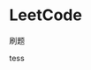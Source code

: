 <!--
 * @Author: your name
 * @Date: 2022-04-01 14:17:10
 * @LastEditTime: 2022-04-01 14:20:46
 * @LastEditors: your name
 * @Description: 打开koroFileHeader查看配置 进行设置: https://github.com/OBKoro1/koro1FileHeader/wiki/%E9%85%8D%E7%BD%AE
 * @FilePath: /LeetCode/README.md
-->
# LeetCode

刷题

tess